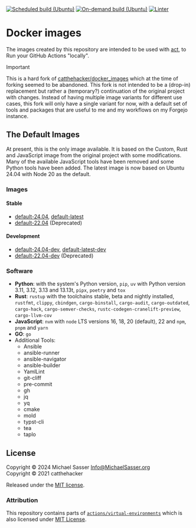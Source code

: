 [![Scheduled build (Ubuntu)](https://github.com/MichaelSasser/docker_images/actions/workflows/build-ubuntu.yml/badge.svg?event=schedule)](https://github.com/MichaelSasser/docker_images/actions/workflows/build-ubuntu.yml)
[![On-demand build (Ubuntu)](https://github.com/MichaelSasser/docker_images/actions/workflows/build-ubuntu.yml/badge.svg?event=workflow_dispatch)](https://github.com/MichaelSasser/docker_images/actions/workflows/build-ubuntu.yml)
[![Linter](https://github.com/MichaelSasser/docker_images/actions/workflows/lint.yml/badge.svg)](https://github.com/MichaelSasser/docker_images/actions/workflows/lint.yml)

# Docker images

The images created by this repository are intended to be used with
[act](https://github.com/nektos/act), to Run your GitHub Actions "locally".

> [!IMPORTANT]
> This is a hard fork of
> [catthehacker/docker_images](https://github.com/catthehacker/docker_images)
> which at the time of forking seemed to be abandoned. This fork is not
> intended to be a (drop-in) replacement but rather a (temporary?)
> continuation of the original project with changes. Instead of having
> multiple image variants for different use cases, this fork will only have
> a single variant for now, with a default set of tools and packages that
> are useful to me and my workflows on my Forgejo instance.

## The Default Images

At present, this is the only image available. It is based on the Custom,
Rust and JavaScript image from the original project with some modifications.
Many of the available JavaScript tools have been removed and some Python
tools have been added. The latest image is now based on Ubuntu 24.04
with Node 20 as the default.

### Images

#### Stable

- [default-24.04](ghcr.io/MichaelSasser/ubuntu:default-24.04), [default-latest](ghcr.io/MichaelSasser/ubuntu:default-latest)
- [default-22.04](ghcr.io/MichaelSasser/ubuntu:default-22.04) (Deprecated)

#### Development

- [default-24.04-dev](ghcr.io/MichaelSasser/ubuntu:default-24.04-dev), [default-latest-dev](ghcr.io/MichaelSasser/ubuntu:default-latest-dev)
- [default-22.04-dev](ghcr.io/MichaelSasser/ubuntu:default-22.04-dev) (Deprecated)

### Software

- **Python**: with the system's Python version, `pip`, `uv` with Python version 3.11, 3.12, 3.13 and 13.13t, `pipx`, `poetry` and `tox`
- **Rust**: `rustup` with the toolchains stable, beta and nightly installed, `rustfmt`, `clippy`, `cbindgen`, `cargo-binstall`, `cargo-audit`, `cargo-outdated`, `cargo-hack`, `cargo-semver-checks`, `rustc-codegen-cranelift-preview`, `cargo-llvm-cov`
- **JavaScript**: `nvm` with `node` LTS versions 16, 18, 20 (default), 22 and `npm`, `pnpm` and `yarn`
- **GO**: `go`
- Additional Tools:
  - Ansible
  - ansible-runner
  - ansible-navigator
  - ansible-builder
  - YamlLint
  - git-cliff
  - pre-commit
  - gh
  - jq
  - yq
  - cmake
  - mold
  - typst-cli
  - tea
  - taplo

## License

Copyright &copy; 2024 Michael Sasser <Info@MichaelSasser.org> \
Copyright &copy; 2021 catthehacker

Released under the [MIT license](./LICENSE).

### Attribution

This repository contains parts of
[`actions/virtual-environments`][actions/virtual-environments] which is also
licensed under
[MIT License](https://github.com/actions/virtual-environments/blob/main/LICENSE).

[actions/virtual-environments]: https://github.com/actions/virtual-environments
